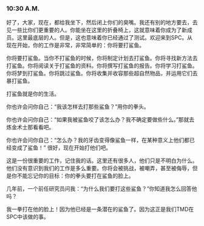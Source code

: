 ### 10:30 A.M.

好了，大家，现在，都给我坐下，然后闭上你们的臭嘴。我还有别的地方要去，去见一些比你们更重要的人。你能坐在这里的折叠椅上，这就意味着你成为了新成员。这里最底层的人。但是，这也意味着你已经通过了测试。欢迎来到SPC。从现在开始，你的工作是非常，非常简单的：你将要打鲨鱼。

你将要打鲨鱼。当你不打鲨鱼的时候，你将制定计划去打鲨鱼。你将寻找新方法去打鲨鱼。你将阅读关于打鲨鱼的资料。你将撰写打鲨鱼的报告。你将学习打鲨鱼。你将梦到打鲨鱼。你将跳过鲨鱼。你将收集并收容那些超自然物品，并运用它们去暴打鲨鱼。

打鲨鱼就是你的生活。

你也许会问你自己：“我该怎样去打那些鲨鱼？”用你的拳头。

你也许会问你自己：“如果我被鲨鱼咬了该怎么办？我不确定要做些什么。”那就去炼金术士那看看吧。

你也许会问你自己：“怎么办？我的牙齿变得像鲨鱼一样，在某种意义上他们都已经变成了鲨鱼！” 很好，现在开始打他们吧。

这是一份很重要的工作，记住我的话。这里还有很多人，他们只是不明白为什么。他们没有意识到我们的工作是多么重要。你将会被挑战，被嘲弄，甚至被侮辱，但是你不能忘记你的目标：你的拳头要打在鲨鱼的脸上。

几年前，一个前任研究员问我：“为什么我们要打这些鲨鱼？”你知道我怎么回答他吗？

我一拳打在他的脸上！因为他已经是一条潜在的鲨鱼了。因为这正是我们TMD在SPC中该做的事。
